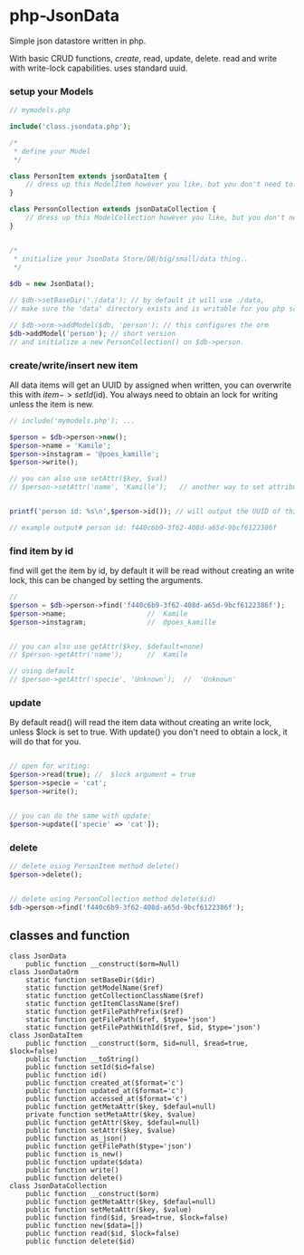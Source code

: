 # php-JsonData

Simple json datastore written in php. 

With basic CRUD functions, *create*, read, update, delete.
read and write with write-lock capabilities. uses standard uuid. 


### setup your Models

```php
// mymodels.php

include('class.jsondata.php');

/*
 * define your Model 
 */

class PersonItem extends jsonDataItem {
	// dress up this ModelItem however you like, but you don't need to.
}

class PersonCollection extends jsonDataCollection {
	// dress up this ModelCollection however you like, but you don't need to.
}


/*
 * initialize your JsonData Store/DB/big/small/data thing..
 */
 
$db = new JsonData();

// $db->setBaseDir('./data'); // by default it will use ./data, 
// make sure the 'data' directory exists and is writable for you php script.

// $db->orm->addModel($db, 'person'); // this configures the orm 
$db->addModel('person'); // short version 
// and initialize a new PersonCollection() on $db->person.
```

### create/write/insert new item 
All data items will get an UUID by assigned when written, you can overwrite this with $item->setId($id).
You always need to obtain an lock for writing unless the item is new.

```php
// include('mymodels.php'); ...

$person = $db->person->new();
$person->name = 'Kamile';
$person->instagram = '@poes_kamille';
$person->write();		

// you can also use setAttr($key, $val)
// $person->setAttr('name', 'Kamille');   // another way to set attributes


printf('person id: %s\n',$person->id()); // will output the UUID of this object

// example output# person id: f440c6b9-3f62-408d-a65d-9bcf6122386f
```

### find item by id
find will get the item by id, by default it will be read without creating an write lock, this can be changed by setting the arguments.
 
```php
//  
$person = $db->person->find('f440c6b9-3f62-408d-a65d-9bcf6122386f');
$person->name;                    //  Kamile
$person->instagram;               //  @poes_kamille


// you can also use getAttr($key, $default=none)
// $person->getAttr('name');      //  Kamile

// using default 
// $person->getAttr('specie', 'Unknown');  //  'Unknown'

```
### update
By default read() will read the item data without creating an write lock, unless $lock is set to true.
With update() you don't need to obtain a lock, it will do that for you.


```php

// open for writing:  
$person->read(true); //  $lock argument = true
$person->specie = 'cat';
$person->write();


// you can do the same with update:
$person->update(['specie' => 'cat']); 

```

### delete
```php
// delete using PersonItem method delete() 
$person->delete();


// delete using PersonCollection method delete($id) 
$db->person->find('f440c6b9-3f62-408d-a65d-9bcf6122386f');
```


## classes and function

<!-- // ouput of "egrep 'class | function ' class.jsondata.php  | tr '{' ' '" -->
```
class JsonData  
	public function __construct($orm=Null)  
class JsonDataOrm  
	static function setBaseDir($dir)  
	static function getModelName($ref)  
	static function getCollectionClassName($ref)  
	static function getItemClassName($ref)  
	static function getFilePathPrefix($ref)  
	static function getFilePath($ref, $type='json')  
	static function getFilePathWithId($ref, $id, $type='json')  
class JsonDataItem  
	public function __construct($orm, $id=null, $read=true, $lock=false)  
	public function __toString()  
	public function setId($id=false)  
	public function id()  
	public function created_at($format='c')  
	public function updated_at($format='c')  
	public function accessed_at($format='c')  
	public function getMetaAttr($key, $defaul=null)  
	private function setMetaAttr($key, $value)  
	public function getAttr($key, $defaul=null)  
	public function setAttr($key, $value)  
	public function as_json()  
	public function getFilePath($type='json')  
	public function is_new()  
	public function update($data)  
	public function write()  
	public function delete()  
class JsonDataCollection  
	public function __construct($orm)  
	public function getMetaAttr($key, $defaul=null)  
	public function setMetaAttr($key, $value)  
	public function find($id, $read=true, $lock=false)  
	public function new($data=[])  
	public function read($id, $lock=false)  
	public function delete($id)  


```
